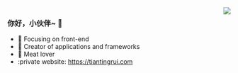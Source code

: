 <img align="right" src="https://github-readme-stats.vercel.app/api?username=tiantingrui&show_icons=true&icon_color=CE1D2D&text_color=718096&bg_color=ffffff&hide_title=true" />

### 你好，小伙伴~ 👋

- :orange_book: Focusing on front-end
- :hammer: Creator of applications and frameworks
- :meat_on_bone: Meat lover
- :private website: https://tiantingrui.com
